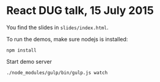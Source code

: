 # React DUG talk, 15 July 2015

You find the slides in `slides/index.html`.

To run the demos, make sure nodejs is installed:

```
npm install
```

Start demo server

```
./node_modules/gulp/bin/gulp.js watch
```